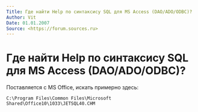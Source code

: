 ```yaml
---
Title: Где найти Help по синтаксису SQL для MS Access (DAO/ADO/ODBC)?
Author: Vit
Date: 01.01.2007
Source: <https://forum.sources.ru>
---
```



Где найти Help по синтаксису SQL для MS Access (DAO/ADO/ODBC)?
===================================================

Поставляется с MS Office, искать примерно здесь:

    C:\Program Files\Common Files\Microsoft Shared\Office10\1033\JETSQL40.CHM

